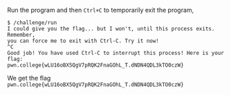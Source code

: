 Run the program and then `Ctrl+C` to temporarily exit the program,
```
$ /challenge/run
I could give you the flag... but I won't, until this process exits. Remember, 
you can force me to exit with Ctrl-C. Try it now!
^C
Good job! You have used Ctrl-C to interrupt this process! Here is your flag:
pwn.college{wLU16oBX5QgV7pRQK2FnaGOhL_T.dNDN4QDL3kTO0czW}

```

We get the flag `pwn.college{wLU16oBX5QgV7pRQK2FnaGOhL_T.dNDN4QDL3kTO0czW}`